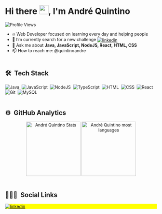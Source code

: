 <h1 align="left">Hi there <img src="https://raw.githubusercontent.com/kaueMarques/kaueMarques/master/hi.gif" width="30px" height="30px">, I'm André Quintino</h1>
<p align="left"> <img src="https://komarev.com/ghpvc/?username=quintioandre&color=yellow" alt="Profile Views" /> </p>

- 🔥 Web Developer focused on learning every day and helping people
- 🔭 I’m currently search for a new challenge <a href="https://linkedin.com/in/pandrequintino" target="_blank">
  <img align="center" src="https://img.shields.io/badge/-LinkedIn-05122A?style=flat&logo=linkedin" alt="linkedin"/></a>
- 💬 Ask me about **Java, JavaScript, NodeJS, React, HTML, CSS**
- 📫 How to reach me: @quintinoandre
<br><br>
## 🛠 &nbsp;Tech Stack

![Java](https://img.shields.io/badge/Java-ED8B00?style=for-the-badge&logo=java&logoColor=whit)&nbsp;
![JavaScript](https://img.shields.io/badge/JavaScript-323330?style=for-the-badge&logo=javascript&logoColor=F7DF1E)&nbsp;
![NodeJS](https://img.shields.io/badge/Node.js-43853D?style=for-the-badge&logo=node.js&logoColor=white)&nbsp;
![TypeScript](https://img.shields.io/badge/TypeScript-007ACC?style=for-the-badge&logo=typescript&logoColor=white)&nbsp;
![HTML](https://img.shields.io/badge/HTML-239120?style=for-the-badge&logo=html5&logoColor=white)&nbsp;
![CSS](https://img.shields.io/badge/CSS-239120?&style=for-the-badge&logo=css3&logoColor=white)&nbsp;
![React](https://img.shields.io/badge/React-20232A?style=for-the-badge&logo=react&logoColor=61DAFB)&nbsp;
![Git](https://img.shields.io/badge/Git-E34F26?style=for-the-badge&logo=git&logoColor=white)&nbsp;
![MySQL](https://img.shields.io/badge/MySQL-00000F?style=for-the-badge&logo=mysql&logoColor=white)&nbsp;
<br><br>

## ⚙️ &nbsp;GitHub Analytics

<div align="center">
<img height="180em" src="https://github-readme-stats.vercel.app/api?username=quintinoandre&include_all_commits=true&count_private=true&show_icons=true&theme=dracula" alt="André Quintino Stats"/>
<img height="180em" src="https://github-readme-stats.vercel.app/api/top-langs/?username=anuraghazra&layout=compact&theme=dracula" alt="André Quintino most languages"/>
</div>
<br>

## 👨🏽‍🦲 &nbsp;Social Links

<div  style="background:yellow">
<a href="https://linkedin.com/in/pandrequintino" target="_blank">
  <img align="center" src="https://img.shields.io/badge/-LinkedIn-05122A?style=flat&logo=linkedin" alt="linkedin"/>
</a>
</div>

<!--
**quintinoandre/quintinoandre** is a ✨ _special_ ✨ repository because its `README.md` (this file) appears on your GitHub profile.

Here are some ideas to get you started:

- 🔭 I’m currently working on ...
- 🌱 I’m currently learning ...
- 👯 I’m looking to collaborate on ...
- 🤔 I’m looking for help with ...
- 💬 Ask me about ...
- 📫 How to reach me: ...
- 😄 Pronouns: ...
- ⚡ Fun fact: ...
-->
